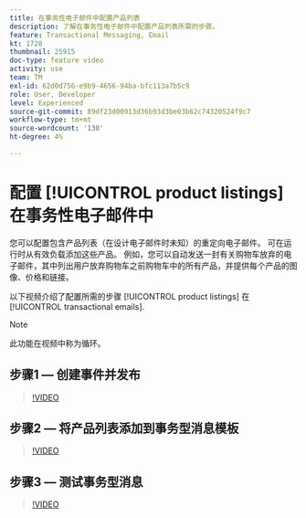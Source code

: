 ```yaml
---
title: 在事务性电子邮件中配置产品列表
description: 了解在事务性电子邮件中配置产品列表所需的步骤。
feature: Transactional Messaging, Email
kt: 1728
thumbnail: 25915
doc-type: feature video
activity: use
team: TM
exl-id: 62d0d756-e9b9-4656-94ba-bfc113a7b5c9
role: User, Developer
level: Experienced
source-git-commit: 89df23d00913d36b93d3be03b62c74320524f9c7
workflow-type: tm+mt
source-wordcount: '130'
ht-degree: 4%

---
```


# 配置 [!UICONTROL product listings] 在事务性电子邮件中

您可以配置包含产品列表（在设计电子邮件时未知）的重定向电子邮件。 可在运行时从有效负载添加这些产品。 例如，您可以自动发送一封有关购物车放弃的电子邮件，其中列出用户放弃购物车之前购物车中的所有产品，并提供每个产品的图像、价格和链接。

以下视频介绍了配置所需的步骤 [!UICONTROL product listings] 在 [!UICONTROL transactional emails].

>[!NOTE]
>
>此功能在视频中称为循环。

## 步骤1 — 创建事件并发布

>[!VIDEO](https://video.tv.adobe.com/v/25914?quality=12&learn=on)

## 步骤2 — 将产品列表添加到事务型消息模板

>[!VIDEO](https://video.tv.adobe.com/v/25915?quality=12&learn=on)

## 步骤3 — 测试事务型消息

>[!VIDEO](https://video.tv.adobe.com/v/25916?quality=12&learn=on)
